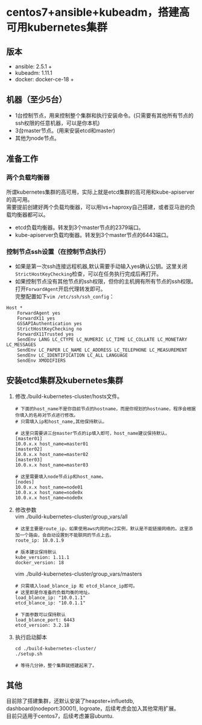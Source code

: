 # centos7+ansible+kubeadm，搭建高可用kubernetes集群

## 版本
- ansible: 2.5.1 +
- kubeadm: 1.11.1
- docker: docker-ce-18 +

## 机器（至少5台）
- 1台控制节点，用来控制整个集群和执行安装命令。(只需要有其他所有节点的ssh权限的任意机器，可以是你本机)
- 3台master节点。(用来安装etcd和master)
- 其他为node节点。

## 准备工作
### 两个负载均衡器
所谓kubernetes集群的高可用，实际上就是etcd集群的高可用和kube-apiserver的高可用。  
需要提前创建好两个负载均衡器，可以用lvs+haproxy自己搭建，或者亚马逊的负载均衡器都可以。  

- etcd负载均衡器。转发到3个master节点的2379端口。
- kube-apiserver负载均衡器。转发到3个master节点的6443端口。

### 控制节点ssh设置（在控制节点执行）
- 如果是第一次ssh连接远程机器,默认需要手动输入yes确认公钥。这里关闭`StrictHostKeyChecking`检查，可以在任务执行完成后再打开。  
- 如果控制节点没有其他节点的ssh权限，但你的主机拥有所有节点的ssh权限。打开`ForwardAgent`开启代理转发即可。  
完整配置如下`vim /etc/ssh/ssh_config`：  
```
Host *
    ForwardAgent yes
    ForwardX11 yes
    GSSAPIAuthentication yes
    StrictHostKeyChecking no
    ForwardX11Trusted yes
    SendEnv LANG LC_CTYPE LC_NUMERIC LC_TIME LC_COLLATE LC_MONETARY LC_MESSAGES
    SendEnv LC_PAPER LC_NAME LC_ADDRESS LC_TELEPHONE LC_MEASUREMENT
    SendEnv LC_IDENTIFICATION LC_ALL LANGUAGE
    SendEnv XMODIFIERS
```

## 安装etcd集群及kubernetes集群
1. 修改./build-kubernetes-cluster/hosts文件。  
    ```
    # 下面的host_name不是你目前节点的hostname，而是你规划的hostname，程序会根据你填入的名称对节点进行修改。
    # 只需填入ip和host_name,其他保持默认。

    # 这里只需要讲三台master节点的ip填入即可，host_name建议保持默认。
    [master01]
    10.0.x.x host_name=master01
    [master02]
    10.0.x.x host_name=master02
    [master03]
    10.0.x.x host_name=master03

    # 这里需要填入node节点ip和host_name。
    [nodes]
    10.0.x.x host_name=node01
    10.0.x.x host_name=node0x
    10.0.x.x host_name=node0x
    ```
2. 修改参数  
    vim ./build-kubernetes-cluster/group_vars/all  
    ```
    # 这里主要是route_ip，如果使用aws内网的ec2实例，默认是不能链接网络的。这里添加一个路由，会自动设置到不能联网的节点上去。
    route_ip: 10.0.1.9

    # 版本建议保持默认
    kube_version: 1.11.1
    docker_version: 18
    ```
    vim ./build-kubernetes-cluster/group_vars/masters  
    ```
    # 只需填入load_blance_ip 和 etcd_blance_ip即可。
    # 这里即是你准备的负载均衡的地址。
    load_blance_ip: "10.0.1.1"
    etcd_blance_ip: "10.0.1.1"

    # 下面参数可以保持默认
    load_blance_port: 6443
    etcd_version: 3.2.18
    ```
3. 执行启动脚本
    ```
    cd ./build-kubernetes-cluster/
    ./setup.sh

    # 等待几分钟，整个集群就搭建起来了。
    ```

## 其他
目前除了搭建集群，还默认安装了heapster+influetdb, dashboard(nodeport:30001), logroate，后续考虑会加入其他常用扩展。  
目前只适用于centos7，后续考虑兼容ubuntu.
